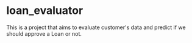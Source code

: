 # loan_evaluator
This is a project that aims to evaluate customer's data and predict if we should approve a Loan or not.

